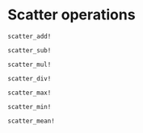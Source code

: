 # Scatter operations

```@docs
scatter_add!
```

```@docs
scatter_sub!
```

```@docs
scatter_mul!
```

```@docs
scatter_div!
```

```@docs
scatter_max!
```

```@docs
scatter_min!
```

```@docs
scatter_mean!
```